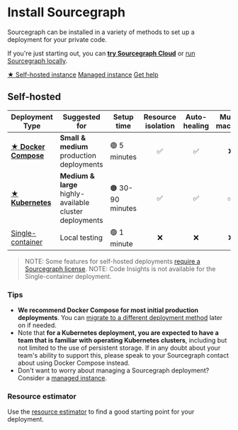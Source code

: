 # Install Sourcegraph

<p class="lead">
Sourcegraph can be installed in a variety of methods to set up a deployment for your private code.
</p>

If you're just starting out, you can [**try Sourcegraph Cloud**](https://sourcegraph.com) or [run Sourcegraph locally](docker/index.md).

<div class="cta-group">
<a class="btn btn-primary" href="#self-hosted">★ Self-hosted instance</a>
<a class="btn" href="managed">Managed instance</a>
<a class="btn" href="../../#get-help">Get help</a>
</div>

## Self-hosted

| Deployment Type                                             | Suggested for                                           | Setup time        | Resource isolation | Auto-healing | Multi-machine |
| ----------------------------------------------------------- | ------------------------------------------------------- | ----------------- | :----------------: | :----------: | :-----------: |
| [**★ Docker Compose**](../install/docker-compose/index.md) | **Small & medium** production deployments               | 🟢 5 minutes     |         ✅         |      ✅      |      ❌       |
| [**★ Kubernetes**](../install/kubernetes/index.md)         | **Medium & large** highly-available cluster deployments | 🟠 30-90 minutes |         ✅         |      ✅      |      ✅       |
| [Single-container](../install/docker/index.md)              | Local testing                                           | 🟢 1 minute      |         ❌         |      ❌      |      ❌       |

<span class="virtual-br"></span>

> NOTE: Some features for self-hosted deployments [require a Sourcegraph license](https://about.sourcegraph.com/pricing/).
> NOTE: Code Insights is not available for the Single-container deployment. 

### Tips

* **We recommend Docker Compose for most initial production deployments**. You can [migrate to a different deployment method](../updates/index.md#migrating-to-a-new-deployment-type) later on if needed.
* Note that **for a Kubernetes deployment, you are expected to have a team that is familiar with operating Kubernetes clusters**, including but not limited to the use of persistent storage. If in any doubt about your team's ability to support this, please speak to your Sourcegraph contact about using Docker Compose instead.
* Don't want to worry about managing a Sourcegraph deployment? Consider a [managed instance](./managed.md).

### Resource estimator

Use the [resource estimator](resource_estimator.md) to find a good starting point for your deployment.
